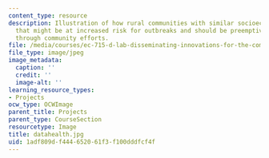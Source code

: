 ```yaml
---
content_type: resource
description: Illustration of how rural communities with similar socioeconomic characteristics
  that might be at increased risk for outbreaks and should be preemptively targeted
  through community efforts.
file: /media/courses/ec-715-d-lab-disseminating-innovations-for-the-common-good-spring-2007/1adf809df444652061f3f100dddfcf4f_datahealth.jpg
file_type: image/jpeg
image_metadata:
  caption: ''
  credit: ''
  image-alt: ''
learning_resource_types:
- Projects
ocw_type: OCWImage
parent_title: Projects
parent_type: CourseSection
resourcetype: Image
title: datahealth.jpg
uid: 1adf809d-f444-6520-61f3-f100dddfcf4f
---
```

